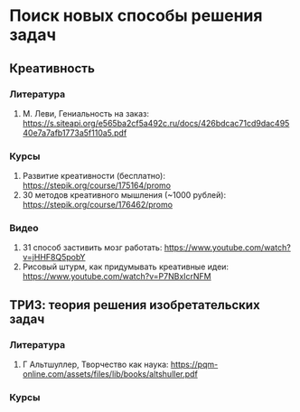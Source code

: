 # Поиск новых способы решения задач

## Креативность

### Литература
1. М. Леви, Гениальность на заказ: https://s.siteapi.org/e565ba2cf5a492c.ru/docs/426bdcac71cd9dac49540e7a7afb1773a5f110a5.pdf

### Курсы
1. Развитие креативности (бесплатно): https://stepik.org/course/175164/promo
2. 30 методов креативного мышления (~1000 рублей): https://stepik.org/course/176462/promo

### Видео
1. 31 способ застивить мозг работать: https://www.youtube.com/watch?v=jHHF8Q5pobY
2. Рисовый штурм, как придумывать креативные идеи: https://www.youtube.com/watch?v=P7NBxIcrNFM

## ТРИЗ: теория решения изобретательских задач

### Литература
1. Г Альтшуллер, Творчество как наука: https://pqm-online.com/assets/files/lib/books/altshuller.pdf

### Курсы
